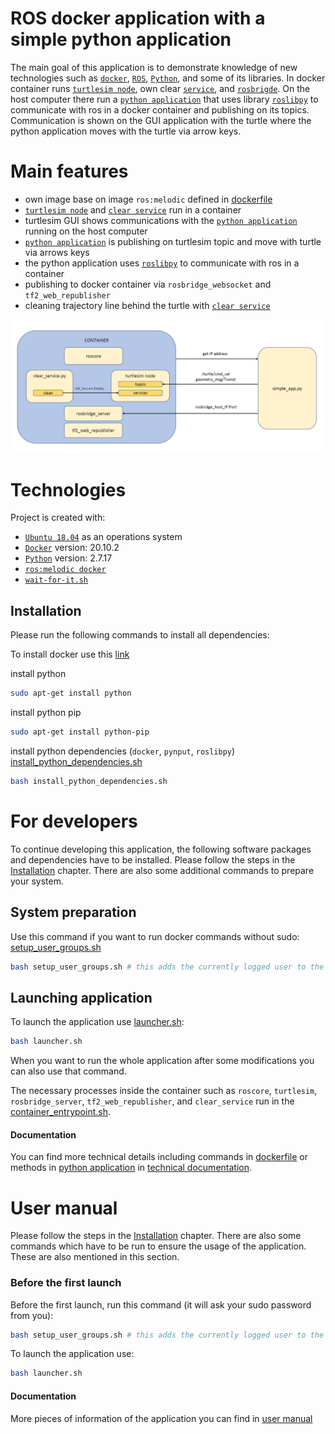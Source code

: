 # ROS docker application with a simple python application 
The main goal of this application is to demonstrate knowledge of new technologies such as [`docker`](https://www.docker.com/), [`ROS`](https://www.ros.org/), [`Python`](https://www.python.org/), and some of its libraries. In docker container runs [`turtlesim node`](http://wiki.ros.org/turtlesim), own clear [`service`](https://github.com/KuboG/RecruitmentTask/blob/master/clear_service.py), and [`rosbrigde`](https://roslibpy.readthedocs.io/en/latest/reference/index.html). On the host computer there run a [`python application`](https://github.com/KuboG/RecruitmentTask/blob/master/simple_app.py) that uses library [`roslibpy`](https://roslibpy.readthedocs.io/en/latest/index.html) to communicate with ros in a docker container and publishing on its topics. Communication is shown on the GUI application with the turtle where the python application moves with the turtle via arrow keys.

# Main features
* own image base on image `ros:melodic` defined in [dockerfile](https://github.com/KuboG/RecruitmentTask/blob/master/Dockerfile)
* [`turtlesim node`](http://wiki.ros.org/turtlesim) and [`clear service`](https://github.com/KuboG/RecruitmentTask/blob/master/clear_service.py) run in a container 
* turtlesim GUI shows communications with the [`python application`](https://github.com/KuboG/RecruitmentTask/blob/master/simple_app.py) running on the host computer
* [`python application`](https://github.com/KuboG/RecruitmentTask/blob/master/simple_app.py) is publishing on turtlesim topic and move with turtle via arrows keys
* the python application uses [`roslibpy`](https://roslibpy.readthedocs.io/en/latest/index.html) to communicate with ros in a container
* publishing to docker container via `rosbridge_websocket` and `tf2_web_republisher`
* cleaning trajectory line behind the turtle with [`clear service`](https://github.com/KuboG/RecruitmentTask/blob/master/clear_service.py)

![alt text](https://github.com/KuboG/RecruitmentTask/blob/develop_JG/Documentation/schematicpng.png?raw=true)

# Technologies
Project is created with:
* [`Ubuntu 18.04`](https://releases.ubuntu.com/18.04/) as an operations system
* [`Docker`](https://www.docker.com/) version: 20.10.2
* [`Python`](https://www.python.org/)  version: 2.7.17
* [`ros:melodic docker`](https://hub.docker.com/_/ros) 
* [`wait-for-it.sh`](https://github.com/vishnubob/wait-for-it)

## Installation
Please run the following commands to install all dependencies:

To install docker use this  [link](https://www.digitalocean.com/community/tutorials/how-to-install-and-use-docker-on-ubuntu-18-04)

install python
```bash 
sudo apt-get install python
```
install python pip
``` bash
sudo apt-get install python-pip
```
install python dependencies (`docker`, `pynput`, `roslibpy`) [install_python_dependencies.sh](https://github.com/KuboG/RecruitmentTask/blob/master/install_python_dependencies.sh)
``` bash
bash install_python_dependencies.sh
```

# For developers
To continue developing this application, the following software packages and dependencies have to be installed. Please follow the steps in the [Installation](https://github.com/KuboG/RecruitmentTask/tree/develop_JG#installation) chapter. There are also some additional commands to prepare your system.

## System preparation
Use this command if you want to run docker commands without sudo: [setup_user_groups.sh](https://github.com/KuboG/RecruitmentTask/blob/master/set_user_group.sh)
``` bash
bash setup_user_groups.sh # this adds the currently logged user to the docker group
```
## Launching application
To launch the application use [launcher.sh](https://github.com/KuboG/RecruitmentTask/blob/master/launcher.sh):
``` bash
bash launcher.sh
```
When you want to run the whole application after some modifications you can also use that command.

The necessary processes inside the container such as `roscore`, `turtlesim`, `rosbridge_server`, `tf2_web_republisher`, and `clear_service` run in the [container_entrypoint.sh](https://github.com/KuboG/RecruitmentTask/blob/master/container_entrypoint.sh).

#### Documentation
You can find more technical details including commands in [dockerfile](https://github.com/KuboG/RecruitmentTask/blob/master/Dockerfile) or methods in [python application](https://github.com/KuboG/RecruitmentTask/blob/master/simple_app.py) in [technical documentation](https://github.com/KuboG/RecruitmentTask/blob/master/Documentation/technical_documentation.pdfs). 

# User manual
Please follow the steps in the [Installation](https://github.com/KuboG/RecruitmentTask/tree/develop_JG#installation) chapter. There are also some commands which have to be run to ensure the usage of the application. These are also mentioned in this section.

### Before the first launch
Before the first launch, run this command (it will ask your sudo password from you):
``` bash
bash setup_user_groups.sh # this adds the currently logged user to the docker group
```
To launch the application use:
``` bash
bash launcher.sh
```
#### Documentation
More pieces of information of the application you can find in [user manual](https://github.com/KuboG/RecruitmentTask/blob/master/Documentation/user_manual.pdf)








